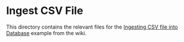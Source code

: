 # Ingest CSV File 

This directory contains the relevant files for the [Ingesting CSV file into Database](https://github.com/vmware/versatile-data-kit/wiki/Ingesting-local-CSV-file-into-Database) example from the wiki.

